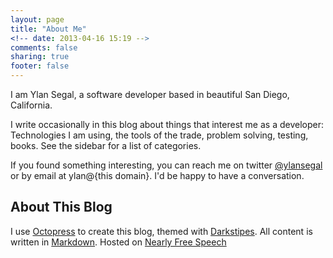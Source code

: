 ```yaml
---
layout: page
title: "About Me"
<!-- date: 2013-04-16 15:19 -->
comments: false
sharing: true
footer: false
---
```


I am Ylan Segal, a software developer based in beautiful San Diego, California.

I write occasionally in this blog about things that interest me as a developer: Technologies I am using,
the tools of the trade, problem solving, testing, books. See the sidebar for a list of categories.

If you found something interesting, you can reach me on twitter [@ylansegal][5] or by email at ylan@{this domain}. I'd be happy to have a conversation.

## About This Blog

 I use [Octopress][1] to create this blog, themed with [Darkstipes][3]. All content is written in [Markdown][3]. Hosted on [Nearly Free Speech][4]

 [1]: http://octopress.org/
 [2]: https://github.com/amelandri/darkstripes
 [3]: http://daringfireball.net/projects/markdown/
 [4]: https://www.nearlyfreespeech.net/
 [5]: https://twitter.com/ylansegal